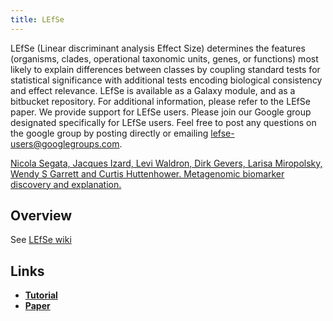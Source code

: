 ```yaml
---
title: LEfSe
---
```


LEfSe (Linear discriminant analysis Effect Size) determines the features (organisms, clades, operational taxonomic units, genes, or functions) most likely to explain differences between classes by coupling standard tests for statistical significance with additional tests encoding biological consistency and effect relevance.
LEfSe is available as a Galaxy module, and as a bitbucket repository. For additional information, please refer to the LEfSe paper.
We provide support for LEfSe users. Please join our Google group designated specifically for LEfSe users. Feel free to post any questions on the google group by posting directly or emailing lefse-users@googlegroups.com.

[Nicola Segata, Jacques Izard, Levi Waldron, Dirk Gevers, Larisa Miropolsky, Wendy S Garrett and Curtis Huttenhower. Metagenomic biomarker discovery and explanation.](http://www.ncbi.nlm.nih.gov/pubmed/21702898)

## Overview

See [LEfSe wiki](https://bitbucket.org/biobakery/biobakery/wiki/lefse)

## Links

* **[Tutorial](https://bitbucket.org/biobakery/biobakery/wiki/lefse)**
* **[Paper](http://www.ncbi.nlm.nih.gov/pmc/articles/PMC3218848/)**
